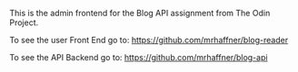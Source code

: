 This is the admin frontend for the Blog API assignment from The Odin Project.

To see the user Front End go to:
https://github.com/mrhaffner/blog-reader

To see the API Backend go to:
https://github.com/mrhaffner/blog-api